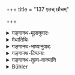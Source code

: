 +++
title = "137 एतच् छौचम्"

+++

<details><summary>गङ्गानथ-मूलानुवादः</summary>

Such is the purification for householders; double of this for students, treble for hermits, and quadruple for renunciates.—(135).
</details>

<details><summary>मेधातिथिः</summary>

शौचविधिर् आश्रमविशेषेण । अनाश्रमिणस् तु मृद्वार्य् आदेयम् अर्थवद् इत्य् एतद् एव । शूद्रस्यापि गार्हस्थ्ये ऽधिकारो ऽस्त्य् एवेत्य् एषा संख्या ॥ ५.१३५ ॥
</details>

<details><summary>गङ्गानथ-भाष्यानुवादः</summary>

The rules regarding Purification vary with the stages of life. For those who do not belong to any of these stages, the only rule is that as much earth and water shall be used as may be necessary. The same holds good for the *Śūdra* also, who is entitled to observe the rules regarding the stage of the Householder; so that he also has to observe the same number of applications.—(135).
</details>

<details><summary>गङ्गानथ-टिप्पन्यः</summary>

(Verse 137 of others.)

This verse is quoted in *Aparārka* (p. 36);—in *Parāśaramādhava* (Ācāra, p. 215);—in *Madanapārijāta* (p. 47);—in *Vīramitrodaya* (Āhnika, p. 52);—in *Nityācārapradīpa* (p. 257);—in *Ācāramayūkha* (p. 13);—in

*Śuddhikaumudī* (p. 336);—and in *Yatidharmasaṅgraha* (p. 53.)
</details>

<details><summary>गङ्गानथ-तुल्य-वाक्यानि</summary>

*Vaśiṣṭha* (6.19).—‘Such is the purification ordained for householders;
it is double this for students, treble for hermits, but quadruple for ascetics.’

*Viṣṇu* (60.26).—‘Such is the purification ordained for householders; it
is double for students, treble for hermits and quadruple for ascetics.’
</details>

<details><summary>Bühler</summary>

137	Such is the purification ordained for householders; (it shall be) double for students, treble for hermits, but quadruple for ascetics.
</details>
